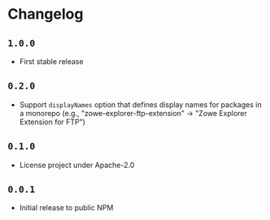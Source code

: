 # Changelog

## `1.0.0`

* First stable release

## `0.2.0`

* Support `displayNames` option that defines display names for packages in a monorepo (e.g., "zowe-explorer-ftp-extension" -> "Zowe Explorer Extension for FTP")

## `0.1.0`

* License project under Apache-2.0

## `0.0.1`

* Initial release to public NPM
